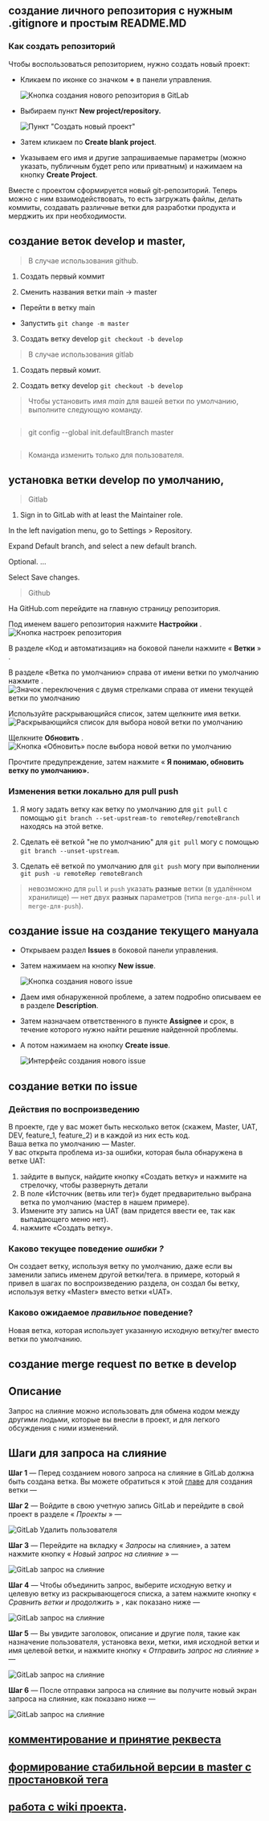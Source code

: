 ## создание личного репозитория с нужным .gitignore и простым README.MD

### Как создать репозиторий

Чтобы воспользоваться репозиторием, нужно создать новый проект:

-   Кликаем по иконке со значком  **+**  в панели управления.
    
    ![Кнопка создания нового репозитория в GitLab](https://timeweb.com/media/articles/0001/05/d0ddddff3f9dcf73c485a0cb15b4c7f25c5c74c4.png)
    
-   Выбираем пункт  **New project/repository.**
    
    ![Пункт "Создать новый проект"](https://timeweb.com/media/articles/0001/05/faa22bb12cb84e7234dfef791244c590db7bde93.png)
    
-   Затем кликаем по  **Create blank project**.
    
-   Указываем его имя и другие запрашиваемые параметры (можно указать, публичным будет репо или приватным) и нажимаем на кнопку  **Create Project**.
    

Вместе с проектом сформируется новый git-репозиторий. Теперь можно с ним взаимодействовать, то есть загружать файлы, делать коммиты, создавать различные ветки для разработки продукта и мерджить их при необходимости.
## создание веток develop и master,

> В случае использования github.

1. Создать первый коммит

2. Сменить названия ветки main -> master

- Перейти в ветку main

- Запустить `git change -m master`

3. Создать ветку develop `git checkout -b develop`

> В случае использования gitlab

1. Создать первый комит.

2. Создать ветку develop `git checkout -b develop`

> Чтобы установить имя _main_ для вашей ветки по умолчанию, выполните следующую команду.

> ````bash

> git config --global init.defaultBranch master

> ````

> Команда изменить только для пользователя.

## установка ветки develop по умолчанию,

> Gitlab

1. Sign in to GitLab with at least the Maintainer role.

In the left navigation menu, go to Settings > Repository.

Expand Default branch, and select a new default branch.

Optional. ...

Select Save changes.

> Github

На GitHub.com перейдите на главную страницу репозитория.

Под именем вашего репозитория нажмите **Настройки** .![Кнопка настроек репозитория](https://docs.github.com/assets/cb-27528/images/help/repository/repo-actions-settings.png)

В разделе «Код и автоматизация» на боковой панели нажмите « **Ветки** » .

В разделе «Ветка по умолчанию» справа от имени ветки по умолчанию нажмите .![Значок переключения с двумя стрелками справа от имени текущей ветки по умолчанию](https://docs.github.com/assets/cb-26893/images/help/repository/repository-options-defaultbranch-change.png)

Используйте раскрывающийся список, затем щелкните имя ветки.![Раскрывающийся список для выбора новой ветки по умолчанию](https://docs.github.com/assets/cb-68610/images/help/repository/repository-options-defaultbranch-drop-down.png)

Щелкните **Обновить** .![Кнопка «Обновить» после выбора новой ветки по умолчанию](https://docs.github.com/assets/cb-23842/images/help/repository/repository-options-defaultbranch-update.png)

Прочтите предупреждение, затем нажмите « **Я понимаю, обновить ветку по умолчанию».**

### Изменения ветки локально для pull push

1) Я могу задать ветку как ветку по умолчанию для `git pull` с помощью `git branch --set-upstream-to remoteRep/remoteBranch` находясь на этой ветке.

2) Сделать её веткой "не по умолчанию" для `git pull` могу с помощью `git branch --unset-upstream`.

3) Сделать её веткой по умолчанию для `git push` могу при выполнении `git push -u remoteRep remoteBranch`

> невозможно для `pull` и `push` указать **разные** ветки (в удалённом хранилище) — нет двух **разных** параметров (типа `merge-для-pull` и `merge-для-push`).

## создание issue на создание текущего мануала
-   Открываем раздел  **Issues**  в боковой панели управления.
    
-   Затем нажимаем на кнопку  **New issue**.
    
    ![Кнопка создания нового issue](https://timeweb.com/media/articles/0001/05/774112cf6e41d41d3a3d7bd60ab3e0c1adf57b6a.png)
    
-   Даем имя обнаруженной проблеме, а затем подробно описываем ее в разделе  **Description**.
    
-   Затем назначаем ответственного в пункте  **Assignee**  и срок, в течение которого нужно найти решение найденной проблемы.
    
-   А потом нажимаем на кнопку  **Create issue**.
    
    ![Интерфейс создания нового issue](https://timeweb.com/media/articles/0001/05/d1270558c3330756ec75ac7645ee06cd26c26bae.png)

## создание ветки по issue

### Действия по воспроизведению

В проекте, где у вас может быть несколько веток (скажем, Master, UAT, DEV, feature_1, feature_2) и в каждой из них есть код.  
Ваша ветка по умолчанию — Master.  
У вас открыта проблема из-за ошибки, которая была обнаружена в ветке UAT:  

1.  зайдите в выпуск, найдите кнопку «Создать ветку» и нажмите на стрелочку, чтобы развернуть детали
2.  В поле «Источник (ветвь или тег)» будет предварительно выбрана ветка по умолчанию (мастер в нашем примере).
3.  Измените эту запись на UAT (вам придется ввести ее, так как выпадающего меню нет).
4.  нажмите «Создать ветку».

### [](#what-is-the-current-bug-behavior)Каково текущее поведение _ошибки ?_

Он создает ветку, используя ветку по умолчанию, даже если вы заменили запись именем другой ветки/тега. в примере, который я привел в шагах по воспроизведению раздела, он создал бы ветку, используя ветку «Master» вместо ветки «UAT».

### [](#what-is-the-expected-correct-behavior)Каково ожидаемое _правильное_ поведение?

Новая ветка, которая использует указанную исходную ветку/тег вместо ветки по умолчанию.

## создание merge request по ветке в develop
## Описание

Запрос на слияние можно использовать для обмена кодом между другими людьми, которые вы внесли в проект, и для легкого обсуждения с ними изменений.

## Шаги для запроса на слияние

**Шаг 1** — Перед созданием нового запроса на слияние в GitLab должна быть создана ветка. Вы можете обратиться к этой [главе](https://www.tutorialspoint.com/gitlab/gitlab_create_branch.htm) для создания ветки —

**Шаг 2** — Войдите в свою учетную запись GitLab и перейдите в свой проект в разделе « _Проекты_ » —

![GitLab Удалить пользователя](https://www.tutorialspoint.com/gitlab/images/remove-user-1.jpg)

**Шаг 3** — Перейдите на вкладку « _Запросы_ на слияние», а затем нажмите кнопку « _Новый запрос на слияние_ » —

![GitLab запрос на слияние](https://www.tutorialspoint.com/gitlab/images/merge-request-1.jpg)

**Шаг 4** — Чтобы объединить запрос, выберите исходную ветку и целевую ветку из раскрывающегося списка, а затем нажмите кнопку « _Сравнить ветки и продолжить_ » , как показано ниже —

![GitLab запрос на слияние](https://www.tutorialspoint.com/gitlab/images/merge-request-5.jpg)

**Шаг 5** — Вы увидите заголовок, описание и другие поля, такие как назначение пользователя, установка вехи, метки, имя исходной ветки и имя целевой ветки, и нажмите кнопку « _Отправить запрос на слияние_ » —

![GitLab запрос на слияние](https://www.tutorialspoint.com/gitlab/images/merge-request-6.jpg)

**Шаг 6** — После отправки запроса на слияние вы получите новый экран запроса на слияние, как показано ниже —

![GitLab запрос на слияние](https://www.tutorialspoint.com/gitlab/images/merge-request-7.jpg)
## [комментирование и принятие реквеста](https://habr.com/ru/post/125999/)

## [формирование стабильной версии в master с простановкой тега](https://stackoverflow.com/questions/29520905/how-to-create-releases-in-gitlab)

##  [работа с wiki проекта](https://docs.gitlab.com/ee/user/project/wiki/).
